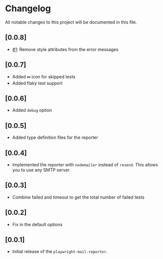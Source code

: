 # Changelog

All notable changes to this project will be documented in this file.

## [0.0.8]

- [#1](https://github.com/estruyf/playwright-mail-reporter/issues/1): Remove style attributes from the error messages

## [0.0.7]

- Added `⏭️` icon for skipped tests
- Added flaky test support

## [0.0.6]

- Added `debug` option

## [0.0.5]

- Added type definition files for the reporter

## [0.0.4]

- Implemented the reporter with `nodemailer` instead of `resend`. This allows you to use any SMTP server.

## [0.0.3]

- Combine failed and timeout to get the total number of failed tests

## [0.0.2]

- Fix in the default options

## [0.0.1]

- Initial release of the `playwright-mail-reporter`.
